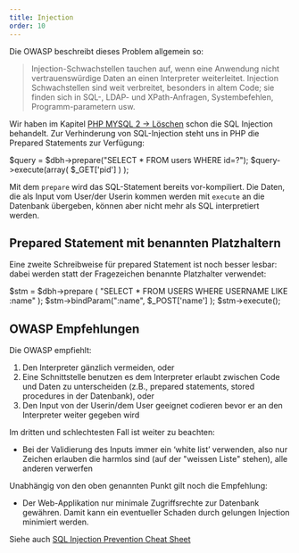 ```yaml
---
title: Injection
order: 10
---
```


Die OWASP beschreibt dieses Problem allgemein so:

> Injection-Schwachstellen tauchen auf, wenn eine Anwendung nicht vertrauenswürdige Daten an einen Interpreter weiterleitet. Injection Schwachstellen sind weit verbreitet, besonders in altem Code; sie finden sich in SQL-, LDAP- und XPath-Anfragen, Systembefehlen, Programm-parametern usw.

Wir haben im Kapitel [PHP MYSQL 2 &rarr; Löschen](/php-mysql-2/daten-loeschen/) schon die SQL Injection behandelt.
Zur Verhinderung von SQL-Injection steht uns in PHP die Prepared Statements zur Verfügung:

<php caption="Prepared Statements verhindern SQL Injection">
$query = $dbh->prepare("SELECT * FROM users WHERE id=?");
$query->execute(array( $_GET['pid'] ) );
</php>

Mit dem `prepare` wird das SQL-Statement bereits vor-kompiliert. Die Daten,
die als Input vom User/der Userin kommen werden mit `execute` an die Datenbank
übergeben, können aber nicht mehr als SQL interpretiert werden.

## Prepared Statement mit benannten Platzhaltern

Eine zweite Schreibweise für prepared Statement ist noch besser lesbar: dabei
werden statt der Fragezeichen benannte Platzhalter verwendet:

<php caption="Prepared Statements mit benanntem ">
$stm = $dbh->prepare ( "SELECT * FROM USERS WHERE USERNAME LIKE :name" );
$stm->bindParam(":name", $_POST['name'] );
$stm->execute();
</php>

## OWASP Empfehlungen

Die OWASP empfiehlt:

1. Den Interpreter gänzlich vermeiden, oder
2. Eine Schnittstelle benutzen es dem Interpreter erlaubt zwischen Code und Daten zu unterscheiden (z.B., prepared statements, stored procedures in der Datenbank), oder
3. Den Input von der Userin/dem User geeignet codieren bevor er an den Interpreter weiter gegeben wird

Im dritten und schlechtesten Fall ist weiter zu beachten:

* Bei der Validierung des Inputs immer ein ‘white list’ verwenden, also nur Zeichen erlauben die harmlos sind (auf der "weissen Liste" stehen), alle anderen verwerfen

Unabhängig von den oben genannten Punkt gilt noch die Empfehlung:

* Der Web-Applikation nur minimale Zugriffsrechte zur Datenbank gewähren. Damit kann ein eventueller Schaden durch gelungen Injection minimiert werden.


Siehe auch [SQL Injection Prevention Cheat Sheet](https://www.owasp.org/index.php/SQL_Injection_Prevention_Cheat_Sheet)

